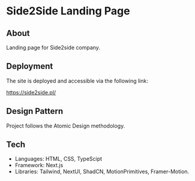 # Side2Side Landing Page

## About

Landing page for Side2side company.

## Deployment

The site is deployed and accessible via the following link:

https://side2side.pl/

## Design Pattern

Project follows the Atomic Design methodology.

## Tech

- Languages: HTML, CSS, TypeScipt
- Framework: Next.js
- Libraries: Tailwind, NextUI, ShadCN, MotionPrimitives, Framer-Motion.
